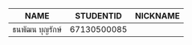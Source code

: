 | NAME | STUDENTID | NICKNAME  |
| -------------- | ----------- | ----------|
| ธนพัฒน บุญรักษ์ | 67130500085 |

